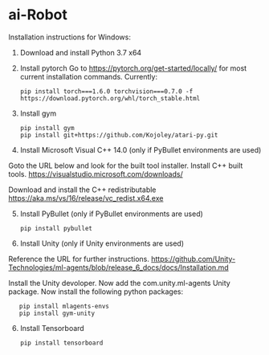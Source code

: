 # ai-Robot

Installation instructions for Windows:

1. Download and install Python 3.7 x64

2. Install pytorch
Go to https://pytorch.org/get-started/locally/ for most current installation commands. Currently:

       pip install torch===1.6.0 torchvision===0.7.0 -f https://download.pytorch.org/whl/torch_stable.html
    
3. Install gym

       pip install gym
       pip install git+https://github.com/Kojoley/atari-py.git
      
4. Install Microsoft Visual C++ 14.0 (only if PyBullet environments are used)

Goto the URL below and look for the built tool installer. Install C++ built tools.
https://visualstudio.microsoft.com/downloads/

Download and install the C++ redistributable
https://aka.ms/vs/16/release/vc_redist.x64.exe

5. Install PyBullet (only if PyBullet environments are used)

       pip install pybullet
       
7. Install Unity (only if Unity environments are used)

Reference the URL for further instructions.
https://github.com/Unity-Technologies/ml-agents/blob/release_6_docs/docs/Installation.md

Install the Unity devoloper. Now add the com.unity.ml-agents Unity package.
Now install the following python packages:

       pip install mlagents-envs
       pip install gym-unity
    
6. Install Tensorboard

       pip install tensorboard
